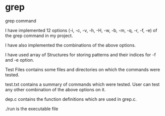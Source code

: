 # grep
grep command

I have implemented 12 options (-i, -c, -v, -h, -H, -w, -b, -m, -q, -r, -f, -e) of the grep command in my project.

I have also implemented the combinations of the above options.

I have used array of Structures for storing patterns and their indices for -f and -e option.

Test Files contains some files and directories on which the commands were tested.

test.txt contains a summary of commands which were tested. User can test any other combination of the above options on it.

dep.c contains the function definitions which are used in grep.c.

./run is the executable file
